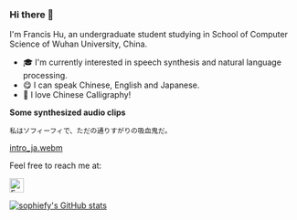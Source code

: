 ### Hi there 👋

I'm Francis Hu, an undergraduate student studying in School of Computer Science of Wuhan University, China.

- 🎓 I'm currently interested in speech synthesis and natural language processing.
- 😋 I can speak Chinese, English and Japanese.
- 🍵 I love Chinese Calligraphy!


**Some synthesized audio clips**
  
```
私はソフィーフィで、ただの通りすがりの吸血鬼だ。
```
[intro_ja.webm](https://github.com/sophiefy/sophiefy/assets/87693204/58da8a0e-3ddb-4b79-9de9-ecc43bb634db)


Feel free to reach me at:

<p> 
  <a href="mailto:franciskomizu@gmail.com"> <img src="https://img.shields.io/badge/gmail-%23D14836.svg?&style=plastic&logo=gmail&logoColor=white" height="25px" alt="Email">
</p> 

[![sophiefy's GitHub stats](https://github-readme-stats.vercel.app/api?username=sophiefy&show_icons=true&theme=tokyonight)](https://github.com/sophiefy/github-readme-stats)
